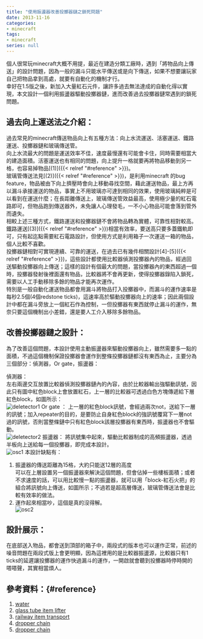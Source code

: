 ```yaml
---
title: "使用振盪器改善投擲器鏈之鎖死問題"
date: 2013-11-16
categories:
- minecraft
tags:
- minecraft
series: null
---
```


個人很常玩minecraft大概不用提，最近在建造分類工廠時，遇到「將物品向上傳送」的設計問題，因為一般的漏斗只能水平傳送或是向下傳送，如果不想要讓玩家自己把物品拿到高處，就要有自動化的機制才行。  
幸好在1.5版之後，新加入大量紅石元件，讓許多過去無法達成的自動化得以實現，本文設計一個利用振盪器驅動投擲器鏈，進而改善過去投擲器鏈常遇到的鎖死問題。
<!--more-->

## 過去向上運送法之介紹：  
過去常見的minecraft傳送物品向上有五種方法：向上水流運送、活塞運送、鐵路運送、投擲器鏈和玻璃傳送管。  
向上水流最大的問題是運送效率不佳，速度最慢還有可能會卡住，同時需要相當大的建造面積。活塞運送也有相同的問題，向上提升一格就要再將物品移動到另一格，也容易掉物品[(1)]({{< relref "#reference" >}})。  
玻璃管傳送法見[(2)]({{< relref "#reference" >}})，是利用minecraft 的bug feature，物品被由下向上擠壓時會向上移動尋找空間，藉此運送物品，最上方再以漏斗承接運送的物品，事實上不用玻璃亦可達到相同的效果，使用玻璃純粹是可以看到在運送什麼；在長距離傳送上，玻璃傳送管效益最高，使用極少量的紅石電路即可，但物品跑到傳送器外，未免讓人心理發毛，一不小心物品可能會落到管外而遺失。  
相較上述三種方式，鐵路運送和投擲器鏈不會將物品轉為實體，可靠性相對較高。  
鐵路運送[(3)]({{< relref "#reference" >}})相當有效率，要送高只要多蓋鐵軌即可，只有起迄點需要紅石電路設計，但使用方式是利用箱子一次運送一箱的物品，個人比較不喜歡。  
投擲器鏈相對可實現連續、可靠的運送，在過去已有幾件相關設計[4]-[5]({{< relref "#reference" >}})，這些設計都使用比較器偵測投擲器內的物品，經過回送驅動投擲器向上傳送；這樣的設計有個最大的問題，當投擲器內的東西超過一個時，投擲器發射後裡面還有物品，比較器將不會再更新，使得投擲器錄陷入鎖死，需要以人工手動移除多餘的物品才能再次運作。  
特別是一般自動化運送物品都會用漏斗將物品打入投擲器中，而漏斗的運作速率是每秒2.5個(4個redstone ticks)，這速率高於驅動投擲器向上的速率；因此兩個設計中都在漏斗旁放上一個紅石作為控制，一但投擲器有東西就停止漏斗的運作，無奈只要這個機制出小差錯，還是要人工介入移除多餘物品。  

## 改善投擲器鏈之設計：  
為了改善這個問題，本設計使用主動振盪器來驅動投擲器向上，雖然需要多一點的面積，不過這個機制保證投擲器會運作到整條投擲器鏈都沒有東西為止，主要分為三個部分：偵測器，Or gate，振盪器：  

偵測器：  
左右兩邊交互放置比較器偵測投擲器鏈內的內容，由於比較器輸出強驅動訊號，因此只有圖中紅色block上會放置紅石，上一層的比較器可透過白色方塊傳遞給下層紅色block，如圖所示：  
![deletector1](/images/minecraft/dropperchain/detector1.png)
Or gate ： 上一層的紅色block訊號，會經過兩次not，送給下一層的訊號；加入repeater的目的，是要防止自身紅色block的強訊號覆寫下一層not過的訊號，否則當整條鏈中只有紅色block該層投擲器有東西時，振盪器也不會驅動。  
![deletector2](/images/minecraft/dropperchain/detector2.png)
振盪器： 將訊號集中起來，驅動比較器制成的高頻振盪器，透過半板向上送給每一個投擲器，即完成本設計。  
![osc1](/images/minecraft/dropperchain/osc1.png)
本設計缺點有：
1. 振盪器的傳送距離為15格，大約只能送12層的高度  
可以在上層設置另一個振盪器來解決這個問題，但會佔掉一些樓板面積；或者不求速度的話，可以用比較慢一點的振盪器，就可以用「block-紅石火把」的組合將訊號向上傳送，如圖所示；不過若是超高層傳送，玻璃管傳送法會是比較有效率的做法。
2. 運作起來相當吵，這個是真的沒得解。  
![osc2](/images/minecraft/dropperchain/osc2.png)

## 設計展示：
在底部送入物品，都會送到頂部的箱子中，兩段式的版本也可以運作正常，前述的噪音問題在兩段式版上會更明顯，因為這裡用的是比較器振盪源，比較器只有1 ticks的延遲讓投擲器的運作快過漏斗的運作，一開啟就會聽到投擲器時停時開的嗒嗒聲，其實相當煩人。  

## 參考資料：{#reference}
1. [water](https://www.youtube.com/watch?v=z1rAiPsCj5Q)
2. [glass tube item lifter](https://www.youtube.com/watch?v=DtcSljfkMIw)
3. [railway item transport](https://www.youtube.com/watch?v=PLtqJ5gsO9E)
4. [dropper chain](https://www.youtube.com/watch?v=7OJUHyJfrQE)
5. [dropper chain](https://www.youtube.com/watch?v=_xu7e97_Qdo)